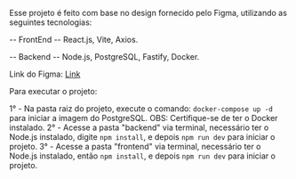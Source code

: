 Esse projeto é feito com base no design fornecido pelo Figma, utilizando as seguintes tecnologias:

-- FrontEnd --
React.js,
Vite,
Axios.

-- Backend --
Node.js,
PostgreSQL,
Fastify,
Docker.

Link do Figma: [Link](https://www.figma.com/file/zKLQmYvtNVBoObn5OTUUxd/Untitled?type=design&node-id=0%3A1&mode=design&t=KCqkdBW7fDGgeI36-1)

Para executar o projeto:

1° - Na pasta raiz do projeto, execute o comando: `docker-compose up -d` para iniciar a imagem do PostgreSQL. OBS: Certifique-se de ter o Docker instalado.
2° - Acesse a pasta "backend" via terminal, necessário ter o Node.js instalado, digite `npm install`, e depois `npm run dev` para iniciar o projeto.
3° - Acesse a pasta "frontend" via terminal, necessário ter o Node.js instalado, então `npm install`, e depois `npm run dev` para iniciar o projeto.
